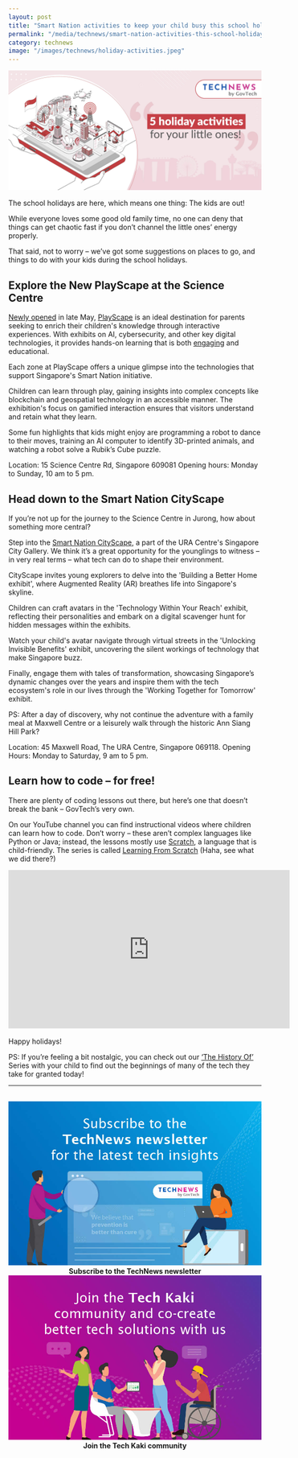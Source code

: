 ```yaml
---
layout: post
title: "Smart Nation activities to keep your child busy this school holidays"
permalink: "/media/technews/smart-nation-activities-this-school-holidays"
category: technews
image: "/images/technews/holiday-activities.jpeg"
---
```


![5 fun activities this school holidays.](/images/technews/holiday-activities.jpeg)

The school holidays are here, which means one thing: The kids are out!

While everyone loves some good old family time, no one can deny that things can get chaotic fast if you don’t channel the little ones’ energy properly. 

That said, not to worry – we’ve got some suggestions on places to go, and things to do with your kids during the school holidays.

## Explore the New PlayScape at the Science Centre 
[Newly opened](https://www.straitstimes.com/singapore/new-science-centre-exhibition-explains-emerging-technologies-through-play) in late May, [PlayScape](https://www.smartnation.gov.sg/community/showcases/playscape/) is an ideal destination for parents seeking to enrich their children's knowledge through interactive experiences. With exhibits on AI, cybersecurity, and other key digital technologies, it provides hands-on learning that is both [engaging](https://www.straitstimes.com/singapore/new-science-centre-exhibition-explains-emerging-technologies-through-play) and educational.

Each zone at PlayScape offers a unique glimpse into the technologies that support Singapore's Smart Nation initiative. 

Children can learn through play, gaining insights into complex concepts like blockchain and geospatial technology in an accessible manner. The exhibition's focus on gamified interaction ensures that visitors understand and retain what they learn.

Some fun highlights that kids might enjoy are programming a robot to dance to their moves, training an AI computer to identify 3D-printed animals, and watching a robot solve a Rubik’s Cube puzzle. 

Location: 15 Science Centre Rd, Singapore 609081
Opening hours: Monday to Sunday, 10 am to 5 pm.


## Head down to the Smart Nation CityScape
If you’re not up for the journey to the Science Centre in Jurong, how about something more central? 

Step into the [Smart Nation CityScape](https://www.smartnation.gov.sg/community/showcases/cityscape/), a part of the URA Centre's Singapore City Gallery. We think it’s a great opportunity for the younglings to witness – in very real terms – what tech can do to shape their environment. 

CityScape invites young explorers to delve into the 'Building a Better Home exhibit', where Augmented Reality (AR) breathes life into Singapore's skyline. 

Children can craft avatars in the 'Technology Within Your Reach' exhibit, reflecting their personalities and embark on a digital scavenger hunt for hidden messages within the exhibits.

Watch your child's avatar navigate through virtual streets in the 'Unlocking Invisible Benefits' exhibit, uncovering the silent workings of technology that make Singapore buzz. 

Finally, engage them with tales of transformation, showcasing Singapore’s dynamic changes over the years and inspire them with the tech ecosystem's role in our lives through the 'Working Together for Tomorrow' exhibit.


PS: After a day of discovery, why not continue the adventure with a family meal at Maxwell Centre or a leisurely walk through the historic Ann Siang Hill Park?

Location: 45 Maxwell Road, The URA Centre, Singapore 069118.
Opening Hours: Monday to Saturday, 9 am to 5 pm. 



## Learn how to code – for free! 

There are plenty of coding lessons out there, but here’s one that doesn’t break the bank – GovTech’s very own. 

On our YouTube channel you can find instructional videos where children can learn how to code. Don’t worry – these aren’t complex languages like Python or Java; instead, the lessons mostly use [Scratch](https://scratch.mit.edu/), a language that is child-friendly. 
The series is called [Learning From Scratch](https://www.youtube.com/playlist?list=PLEpmxnWUCorlVClvjhlb1-apn8nDGEM9Y) (Haha, see what we did there?)

 <iframe width="560" height="315" src="https://www.youtube.com/embed/MfkeAoVo4Vo?si=XZSqilUwKLRZD04G" title="YouTube video player" frameborder="0" allow="accelerometer; autoplay; clipboard-write; encrypted-media; gyroscope; picture-in-picture; web-share" allowfullscreen></iframe>


Happy holidays!

PS: If you’re feeling a bit nostalgic, you can check out our [‘The History Of’](https://www.youtube.com/watch?v=y96CYNfD_1M&list=PLEpmxnWUCornhRYp8_HWh4Bfl_5wBGxBD) Series with your child to find out the beginnings of many of the tech they take for granted today!


---
<br>

<div class="row">
  <div class="col" style="text-align: center">
    <a href="https://go.gov.sg/tnblog-to-tnsub" target="_blank">	 	    
      <img src="/images/technews/TN_footer.png" alt="Subscribe to the TechNews newsletter" /></a>
    <figcaption><b>Subscribe to the TechNews newsletter</b></figcaption>
  </div>

  <div class="col" style="text-align: center">
    <a href="https://go.gov.sg/tnblog-to-tkcommunity" target="_blank">		  
      <img src="/images/technews/TK_footer.png" alt="Join the Tech Kaki community" /></a>
    <figcaption><b>Join the Tech Kaki community</b></figcaption>
  </div>
